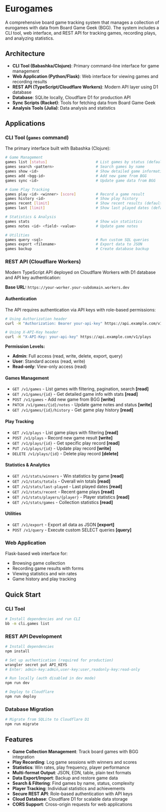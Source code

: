 # Eurogames

A comprehensive board game tracking system that manages a collection of eurogames with data from Board Game Geek (BGG). The system includes a CLI tool, web interface, and REST API for tracking games, recording plays, and analyzing statistics.

## Architecture

- **CLI Tool (Babashka/Clojure)**: Primary command-line interface for game management
- **Web Application (Python/Flask)**: Web interface for viewing games and recording results
- **REST API (TypeScript/Cloudflare Workers)**: Modern API layer using D1 database
- **Database**: SQLite locally, Cloudflare D1 for production API
- **Sync Scripts (Racket)**: Tools for fetching data from Board Game Geek
- **Analysis Tools (Julia)**: Data analysis and statistics

## Applications

### CLI Tool (`games` command)

The primary interface built with Babashka (Clojure):

```bash
# Game Management
games list [status]                      # List games by status (default: Playing)
games search <pattern>                   # Search games by name
games show <id>                          # Show detailed game information
games add <bgg-id>                       # Add new game from BGG
games sync <id>                          # Update game data from BGG

# Game Play Tracking
games play <id> <winner> [score]         # Record a game result
games history <id>                       # Show play history
games recent [limit]                     # Show recent results (default: 15)
games last [limit]                       # Show last played dates (default: 100)

# Statistics & Analysis
games stats                              # Show win statistics
games notes <id> <field> <value>         # Update game notes

# Utilities
games query <sql>                        # Run custom SQL queries
games export <filename>                  # Export data to JSON
games backup                             # Create database backup
```

### REST API (Cloudflare Workers)

Modern TypeScript API deployed on Cloudflare Workers with D1 database and API key authentication:

**Base URL:** `https://your-worker.your-subdomain.workers.dev`

#### Authentication
The API requires authentication via API keys with role-based permissions:

```bash
# Using Authorization header
curl -H "Authorization: Bearer your-api-key" https://api.example.com/v1/games

# Using X-API-Key header
curl -H "X-API-Key: your-api-key" https://api.example.com/v1/plays
```

**Permission Levels:**
- **Admin**: Full access (read, write, delete, export, query)
- **User**: Standard access (read, write)
- **Read-only**: View-only access (read)

#### Games Management
- `GET /v1/games` - List games with filtering, pagination, search **[read]**
- `GET /v1/games/{id}` - Get detailed game info with stats **[read]**
- `POST /v1/games` - Add new game from BGG **[write]**
- `PATCH /v1/games/{id}/notes` - Update game notes and status **[write]**
- `GET /v1/games/{id}/history` - Get game play history **[read]**

#### Play Tracking
- `GET /v1/plays` - List game plays with filtering **[read]**
- `POST /v1/plays` - Record new game result **[write]**
- `GET /v1/plays/{id}` - Get specific play record **[read]**
- `PUT /v1/plays/{id}` - Update play record **[write]**
- `DELETE /v1/plays/{id}` - Delete play record **[delete]**

#### Statistics & Analytics
- `GET /v1/stats/winners` - Win statistics by game **[read]**
- `GET /v1/stats/totals` - Overall win totals **[read]**
- `GET /v1/stats/last-played` - Last played dates **[read]**
- `GET /v1/stats/recent` - Recent game plays **[read]**
- `GET /v1/stats/players/{player}` - Player statistics **[read]**
- `GET /v1/stats/games` - Collection statistics **[read]**

#### Utilities
- `GET /v1/export` - Export all data as JSON **[export]**
- `POST /v1/query` - Execute custom SELECT queries **[query]**

### Web Application

Flask-based web interface for:
- Browsing game collection
- Recording game results with forms
- Viewing statistics and win rates
- Game history and play tracking

## Quick Start

### CLI Tool
```bash
# Install dependencies and run CLI
bb -m cli.games list
```

### REST API Development
```bash
# Install dependencies
npm install

# Set up authentication (required for production)
wrangler secret put API_KEYS
# Enter: admin-key:admin,user-key:user,readonly-key:read-only

# Run locally (auth disabled in dev mode)
npm run dev

# Deploy to Cloudflare
npm run deploy
```

### Database Migration
```bash
# Migrate from SQLite to Cloudflare D1
npm run migrate
```

## Features

- **Game Collection Management**: Track board games with BGG integration
- **Play Recording**: Log game sessions with winners and scores  
- **Statistics**: Win rates, play frequency, player performance
- **Multi-format Output**: JSON, EDN, table, plain text formats
- **Data Export/Import**: Backup and restore game data
- **Search & Filtering**: Find games by name, status, complexity
- **Player Tracking**: Individual statistics and achievements
- **Secure REST API**: Role-based authentication with API keys
- **Cloud Database**: Cloudflare D1 for scalable data storage
- **CORS Support**: Cross-origin requests for web applications

